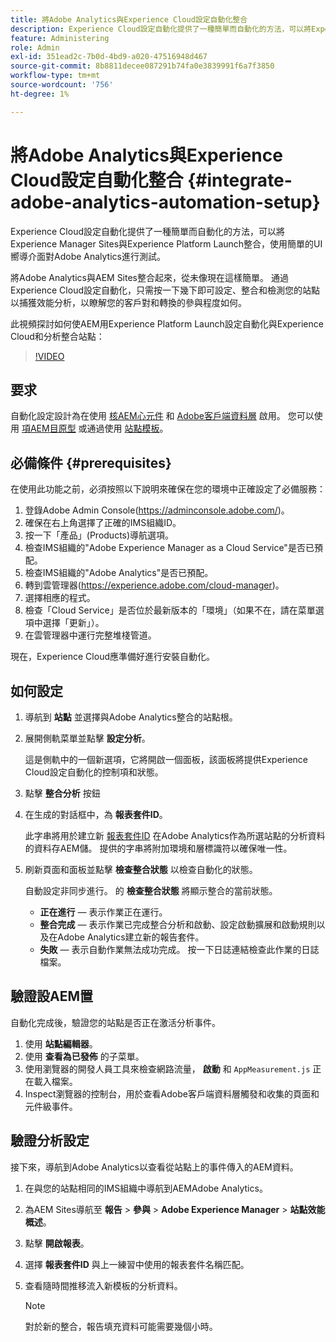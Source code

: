 ```yaml
---
title: 將Adobe Analytics與Experience Cloud設定自動化整合
description: Experience Cloud設定自動化提供了一種簡單而自動化的方法，可以將Experience Manager Sites與Experience Platform Launch整合，使用簡單的UI嚮導介面對Adobe Analytics進行測試。 瞭解如何在您自己的站點上使用自動設定。
feature: Administering
role: Admin
exl-id: 351ead2c-7b0d-4bd9-a020-47516948d467
source-git-commit: 8b8811decee087291b74fa0e3839991f6a7f3850
workflow-type: tm+mt
source-wordcount: '756'
ht-degree: 1%

---
```


# 將Adobe Analytics與Experience Cloud設定自動化整合 {#integrate-adobe-analytics-automation-setup}

Experience Cloud設定自動化提供了一種簡單而自動化的方法，可以將Experience Manager Sites與Experience Platform Launch整合，使用簡單的UI嚮導介面對Adobe Analytics進行測試。

將Adobe Analytics與AEM Sites整合起來，從未像現在這樣簡單。 通過Experience Cloud設定自動化，只需按一下幾下即可設定、整合和檢測您的站點以捕獲效能分析，以瞭解您的客戶對和轉換的參與程度如何。

此視頻探討如何使AEM用Experience Platform Launch設定自動化與Experience Cloud和分析整合站點：

>[!VIDEO](https://video.tv.adobe.com/v/345372/?quality=12)

## 要求

自動化設定設計為在使用 [核AEM心元件](https://experienceleague.adobe.com/docs/experience-manager-core-components/using/introduction.html?lang=zh-Hant) 和 [Adobe客戶端資料層](https://experienceleague.adobe.com/docs/experience-manager-core-components/using/developing/data-layer/overview.html) 啟用。 您可以使用 [項AEM目原型](https://experienceleague.adobe.com/docs/experience-manager-core-components/using/developing/archetype/overview.html) 或通過使用 [站點模板](/help/journey-sites/quick-site/create-site.md)。

## 必備條件 {#prerequisites}

在使用此功能之前，必須按照以下說明來確保在您的環境中正確設定了必備服務：

1. 登錄Adobe Admin Console(https://adminconsole.adobe.com/)。
1. 確保在右上角選擇了正確的IMS組織ID。
1. 按一下「產品」(Products)導航選項。
1. 檢查IMS組織的&quot;Adobe Experience Manager as a Cloud Service&quot;是否已預配。
1. 檢查IMS組織的&quot;Adobe Analytics&quot;是否已預配。
1. 轉到雲管理器(https://experience.adobe.com/cloud-manager)。
1. 選擇相應的程式。
1. 檢查「Cloud Service」是否位於最新版本的「環境」（如果不在，請在菜單選項中選擇「更新」）。
1. 在雲管理器中運行完整堆棧管道。

現在，Experience Cloud應準備好進行安裝自動化。

## 如何設定

1. 導航到 **站點** 並選擇與Adobe Analytics整合的站點根。
1. 展開側軌菜單並點擊 **設定分析**。

   這是側軌中的一個新選項，它將開啟一個面板，該面板將提供Experience Cloud設定自動化的控制項和狀態。
1. 點擊 **整合分析** 按鈕
1. 在生成的對話框中，為 **報表套件ID**。

   此字串將用於建立新 [報表套件ID](https://experienceleague.adobe.com/docs/analytics/admin/manage-report-suites/new-report-suite/t-create-a-report-suite.html?lang=en) 在Adobe Analytics作為所選站點的分析資料的資料存AEM儲。 提供的字串將附加環境和層標識符以確保唯一性。

1. 刷新頁面和面板並點擊 **檢查整合狀態** 以檢查自動化的狀態。

   自動設定非同步進行。 的 **檢查整合狀態** 將顯示整合的當前狀態。

   * **正在進行**  — 表示作業正在運行。
   * **整合完成**  — 表示作業已完成整合分析和啟動、設定啟動擴展和啟動規則以及在Adobe Analytics建立新的報告套件。
   * **失敗**  — 表示自動作業無法成功完成。 按一下日誌連結檢查此作業的日誌檔案。

## 驗證設AEM置

自動化完成後，驗證您的站點是否正在激活分析事件。

1. 使用 **站點編輯器**。
1. 使用 **查看為已發佈** 的子菜單。
1. 使用瀏覽器的開發人員工具來檢查網路流量， **啟動** 和 `AppMeasurement.js` 正在載入檔案。
1. Inspect瀏覽器的控制台，用於查看Adobe客戶端資料層觸發和收集的頁面和元件級事件。

## 驗證分析設定

接下來，導航到Adobe Analytics以查看從站點上的事件傳入的AEM資料。

1. 在與您的站點相同的IMS組織中導航到AEMAdobe Analytics。
1. 為AEM Sites導航至 **報告** > **參與** > **Adobe Experience Manager** > **站點效能概述**。
1. 點擊 **開啟報表**。
1. 選擇 **報表套件ID** 與上一練習中使用的報表套件名稱匹配。
1. 查看隨時間推移流入新模板的分析資料。

   >[!NOTE]
   >
   > 對於新的整合，報告填充資料可能需要幾個小時。
